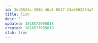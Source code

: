 ```yaml
---
id: 3dd5523c-394b-46a1-8937-24a60622f4a7
title: link
desc: ''
updated: 1618573905018
created: 1618573905018
stub: true
---
```


